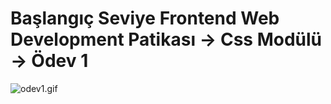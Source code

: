 # Başlangıç Seviye Frontend Web Development Patikası -> Css Modülü -> Ödev 1

![odev1.gif](odev1.gif)